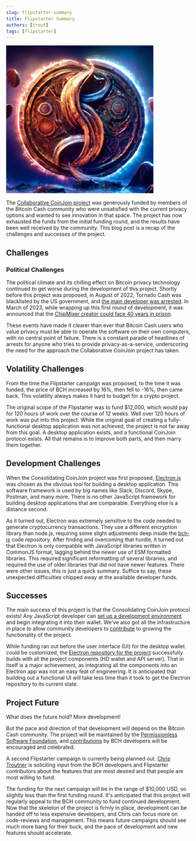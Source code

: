 ```yaml
---
slug: flipstarter-summary
title: Flipstarter Summary
authors: [trout]
tags: [flipstarter]
---
```


![coinjoin logo](./coinjoin-logo.jpeg)

The [Collaborative CoinJoin project](https://github.com/bch-coinjoin) was generously funded by members of the Bitcoin Cash community who were unsatisfied with the current privacy options and wanted to see innovation in that space. The project has now exhausted the funds from the initial funding round, and the results have been well received by the community. This blog post is a recap of the challenges and successes of the project.

## Challenges

### Political Challenges

The political climate and its chilling effect on Bitcoin privacy technology continued to get worse during the development of this project. Shortly before this project was proposed, in August of 2022, Tornado Cash was blacklisted by the US government, and [the main developer was arrested](https://techcrunch.com/2022/08/12/suspected-tornado-cash-developer-arrested-in-amsterdam/). In March of 2023, while wrapping up this first round of development, it was announced that the [ChipMixer creator could face 40 years in prison](https://news.bitcoin.com/international-operation-takes-down-crypto-mixer-chipmixer-creator-could-face-40-years-in-prison/).

These events have made it clearer than ever that Bitcoin Cash users who value privacy must be able to operate the software on their own computers, with no central point of failure. There is a constant parade of headlines of arrests for anyone who tries to provide privacy-as-a-service, underscoring the need for the approach the Collaborative CoinJoin project has taken.

## Volatility Challenges

From the time the Flipstarter campaign was proposed, to the time it was funded, the price of BCH increased by 16%, then fell to -16%, then came back. This volatility always makes it hard to budget for a crypto project.

The original scope of the Flipstarter was to fund $12,000, which would pay for 120 hours of work over the course of 12 weeks. Well over 120 hours of work was put into this project. While the original goal of creating a fully-functional desktop application was not achieved, the project is not far away from this goal. A desktop application exists, and a functional CoinJoin protocol exists. All that remains is to improve both parts, and then marry them together.

## Development Challenges

When the Consolidating CoinJoin project was first proposed, [Electron.js](https://www.electronjs.org/) was chosen as the obvious tool for building a desktop application. This software framework is used by big names like Slack, Discord, Skype, Postman, and many more. There is no other JavaScript framework for building desktop applications that are comparable. Everything else is a distance second.

As it turned out, Electron was extremely sensitive to the code needed to generate cryptocurrency transactions. They use a different encryption library than node.js, requiring some slight adjustments deep inside the [bch-js](https://github.com/Permissionless-Software-Foundation/bch-js) code repository. After finding and overcoming that hurdle, it turned out that Electron is only compatible with JavaScript libraries written in CommonJS format, lagging behind the newer use of ESM formatted libraries. This required significant reformatting of several libraries, and required the use of older libraries that did not have newer features. There were other issues, this is just a quick summary. Suffice to say, these unexpected difficulties chipped away at the available developer funds.


## Successes

The main success of this project is that the Consolidating CoinJoin protocol exists! Any JavaScript developer can [set up a development environment](/docs/intro) and begin integrating it into their wallet. We've also got all the infrastructure in place to allow community developers to [contribute](/docs/contributing) to growing the functionality of the project.

While funding ran out before the user interface (UI) for the desktop wallet could be customized, the [Electron repository for the project](https://github.com/bch-coinjoin/electron-bch-coinjoin-wallet) successfully builds with all the project components (HD wallet and API server). That in itself is a major achievement, as integrating all the components into an Electron app was not an easy feat of engineering. It is anticipated that building out a functional UI will take less time than it took to get the Electron repository to its current state.

## Project Future

What does the future hold? More development!

But the pace and direction of that development will depend on the Bitcoin Cash community. The project will be maintained by the [Permissionless Software Foundation](https://psfoundation.info), and [contributions](/docs/contributing) by BCH developers will be encouraged and celebrated.

A second Flipstarter campaign is currently being planned out. [Chris Troutner](https://github.com/christroutner) is soliciting input from the BCH developers and Flipstarter contributors about the features that are most desired and that people are most willing to fund.

The funding for the next campaign will be in the range of $10,000 USD, so slightly less than the first funding round. It's anticipated that this project will regularly appeal to the BCH community to fund continued development. Now that the skeleton of the project is firmly in place, development can be handed off to less expensive developers, and Chris can focus more on code-reviews and management. This means future campaigns should see much more bang for their buck, and the pace of development and new features should accelerate.
